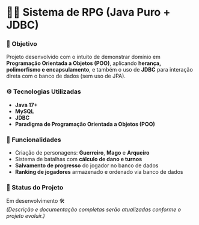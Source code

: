# 🧙‍♂️ Sistema de RPG (Java Puro + JDBC)

### 🎯 Objetivo
Projeto desenvolvido com o intuito de demonstrar domínio em **Programação Orientada a Objetos (POO)**, aplicando **herança, polimorfismo e encapsulamento**, e também o uso de **JDBC** para interação direta com o banco de dados (sem uso de JPA).

### ⚙️ Tecnologias Utilizadas
- **Java 17+**
- **MySQL**
- **JDBC**
- **Paradigma de Programação Orientada a Objetos (POO)**

### 🧩 Funcionalidades
- Criação de personagens: **Guerreiro**, **Mago** e **Arqueiro**  
- Sistema de batalhas com **cálculo de dano e turnos**  
- **Salvamento de progresso** do jogador no banco de dados  
- **Ranking de jogadores** armazenado e ordenado via banco de dados  

### 🚧 Status do Projeto
Em desenvolvimento 🛠️  
*(Descrição e documentação completas serão atualizadas conforme o projeto evoluir.)*
